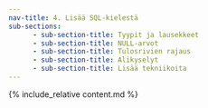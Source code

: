 ```yaml
---
nav-title: 4. Lisää SQL-kielestä
sub-sections:
      - sub-section-title: Tyypit ja lausekkeet
      - sub-section-title: NULL-arvot
      - sub-section-title: Tulosrivien rajaus
      - sub-section-title: Alikyselyt
      - sub-section-title: Lisää tekniikoita
---
```


{% include_relative content.md %}
